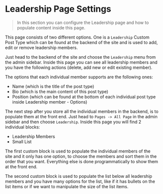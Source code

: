 # Leadership Page Settings

> In this section you can configure the Leadership page and how to populate content inside this page.


This page consists of two different options. One is a `Leadership` Custom Post Type which can be found at the backend of the site and is used to add, edit or remove leadership members.

Just head to the backend of the site and choose the `Leadership` menu from the admin sidebar. Inside this page you can see all leadership members and you have the following actions (delete, add new or edit existing member).

The options that each individual member supports are the following ones:

* Name (which is the title of the post type)
* Bio (which is the main content of this post type)
* Position (which can be found at the bottom of each individual post type inside Leadership member - Options)


The next step after you store all the individual members in the backend, is to populate them at the front end.
Just head to `Pages -> All Page` in the admin sidebar and then choose `Leadership`. Inside this page you will find 2 individual blocks:

* Leadership Members
* Small List


The first custom block is used to populate the individual members of the site and it only has one option, to choose the members and sort them in the order that you want. 
Everything else is done programmatically to show them at the front end.

The second custom block is used to populate the list below all leadership members and you have many options for the list, like if it has bullets on the list items or if we want to manipulate the size of the list items.
